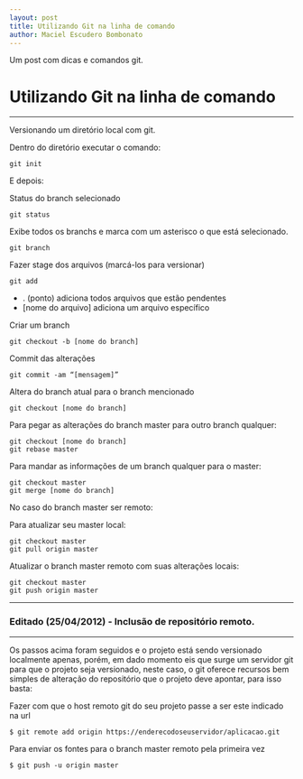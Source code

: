 ```yaml
---
layout: post
title: Utilizando Git na linha de comando
author: Maciel Escudero Bombonato
---
```


Um post com dicas e comandos git.

# Utilizando Git na linha de comando

--------

Versionando um diretório local com git.

Dentro do diretório executar o comando:

	git init

E depois:

Status do branch selecionado

	git status

Exibe todos os branchs e marca com um asterisco o que está selecionado.

	git branch

Fazer stage dos arquivos (marcá-los para versionar)

	git add

- . (ponto) adiciona todos arquivos que estão pendentes
- [nome do arquivo] adiciona um arquivo específico

Criar um branch

	git checkout -b [nome do branch]

Commit das alterações

	git commit -am “[mensagem]”

Altera do branch atual para o branch mencionado

	git checkout [nome do branch]

Para pegar as alterações do branch master para outro branch qualquer:

	git checkout [nome do branch]
	git rebase master

Para mandar as informações de um branch qualquer para o master:

	git checkout master
	git merge [nome do branch]

No caso do branch master ser remoto:

Para atualizar seu master local:

	git checkout master
	git pull origin master

Atualizar o branch master remoto com suas alterações locais:

	git checkout master
	git push origin master

---

### **Editado (25/04/2012) - Inclusão de repositório remoto**.

---

Os passos acima foram seguidos e o projeto está sendo versionado localmente apenas, porém, em dado momento eis que surge um servidor git para que o projeto seja versionado, neste caso, o git oferece recursos bem simples de alteração do repositório que o projeto deve apontar, para isso basta:

Fazer com que o host remoto git do seu projeto passe a ser este indicado na url

	$ git remote add origin https://enderecodoseuservidor/aplicacao.git

Para enviar os fontes para o branch master remoto pela primeira vez

	$ git push -u origin master
